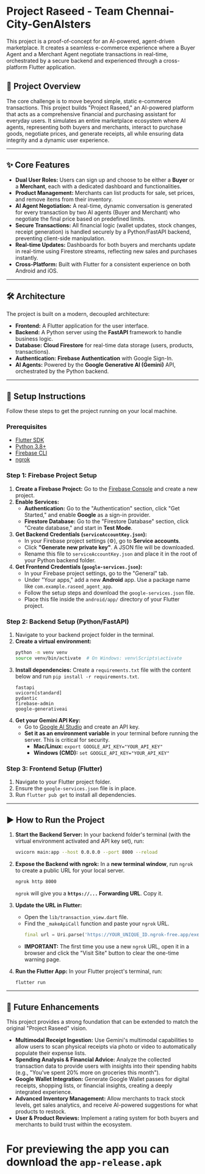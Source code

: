 # Project Raseed - Team Chennai-City-GenAIsters

This project is a proof-of-concept for an AI-powered, agent-driven marketplace. It creates a seamless e-commerce experience where a Buyer Agent and a Merchant Agent negotiate transactions in real-time, orchestrated by a secure backend and experienced through a cross-platform Flutter application.

## 📝 Project Overview

The core challenge is to move beyond simple, static e-commerce transactions. This project builds "Project Raseed," an AI-powered platform that acts as a comprehensive financial and purchasing assistant for everyday users. It simulates an entire marketplace ecosystem where AI agents, representing both buyers and merchants, interact to purchase goods, negotiate prices, and generate receipts, all while ensuring data integrity and a dynamic user experience.

---
## ✨ Core Features

* **Dual User Roles:** Users can sign up and choose to be either a **Buyer** or a **Merchant**, each with a dedicated dashboard and functionalities.
* **Product Management:** Merchants can list products for sale, set prices, and remove items from their inventory.
* **AI Agent Negotiation:** A real-time, dynamic conversation is generated for every transaction by two AI agents (Buyer and Merchant) who negotiate the final price based on predefined limits.
* **Secure Transactions:** All financial logic (wallet updates, stock changes, receipt generation) is handled securely by a Python/FastAPI backend, preventing client-side manipulation.
* **Real-time Updates:** Dashboards for both buyers and merchants update in real-time using Firestore streams, reflecting new sales and purchases instantly.
* **Cross-Platform:** Built with Flutter for a consistent experience on both Android and iOS.

---
## 🛠️ Architecture

The project is built on a modern, decoupled architecture:

* **Frontend:** A Flutter application for the user interface.
* **Backend:** A Python server using the **FastAPI** framework to handle business logic.
* **Database:** **Cloud Firestore** for real-time data storage (users, products, transactions).
* **Authentication:** **Firebase Authentication** with Google Sign-In.
* **AI Agents:** Powered by the **Google Generative AI (Gemini)** API, orchestrated by the Python backend.

---
## 🚀 Setup Instructions

Follow these steps to get the project running on your local machine.

### Prerequisites
* [Flutter SDK](https://flutter.dev/docs/get-started/install)
* [Python 3.8+](https://www.python.org/downloads/)
* [Firebase CLI](https://firebase.google.com/docs/cli)
* [ngrok](https://ngrok.com/download)

### Step 1: Firebase Project Setup
1.  **Create a Firebase Project:** Go to the [Firebase Console](https://console.firebase.google.com/) and create a new project.
2.  **Enable Services:**
    * **Authentication:** Go to the "Authentication" section, click "Get Started," and enable **Google** as a sign-in provider.
    * **Firestore Database:** Go to the "Firestore Database" section, click "Create database," and start in **Test Mode**.
3.  **Get Backend Credentials (`serviceAccountKey.json`):**
    * In your Firebase project settings (⚙️), go to **Service accounts**.
    * Click **"Generate new private key"**. A JSON file will be downloaded.
    * Rename this file to `serviceAccountKey.json` and place it in the root of your Python backend folder.
4.  **Get Frontend Credentials (`google-services.json`):**
    * In your Firebase project settings, go to the "General" tab.
    * Under "Your apps," add a new **Android** app. Use a package name like `com.example.raseed_agent_app`.
    * Follow the setup steps and download the `google-services.json` file.
    * Place this file inside the `android/app/` directory of your Flutter project.

### Step 2: Backend Setup (Python/FastAPI)
1.  Navigate to your backend project folder in the terminal.
2.  **Create a virtual environment:**
    ```bash
    python -m venv venv
    source venv/bin/activate  # On Windows: venv\Scripts\activate
    ```
3.  **Install dependencies:** Create a `requirements.txt` file with the content below and run `pip install -r requirements.txt`.
    ```text
    fastapi
    uvicorn[standard]
    pydantic
    firebase-admin
    google-generativeai
    ```
4.  **Get your Gemini API Key:**
    * Go to [Google AI Studio](https://aistudio.google.com/) and create an API key.
    * **Set it as an environment variable** in your terminal before running the server. This is critical for security.
        * **Mac/Linux:** `export GOOGLE_API_KEY="YOUR_API_KEY"`
        * **Windows (CMD):** `set GOOGLE_API_KEY="YOUR_API_KEY"`

### Step 3: Frontend Setup (Flutter)
1.  Navigate to your Flutter project folder.
2.  Ensure the `google-services.json` file is in place.
3.  Run `flutter pub get` to install all dependencies.

---
## ▶️ How to Run the Project

1.  **Start the Backend Server:**
    In your backend folder's terminal (with the virtual environment activated and API key set), run:
    ```bash
    uvicorn main:app --host 0.0.0.0 --port 8000 --reload
    ```
2.  **Expose the Backend with ngrok:**
    In a **new terminal window**, run `ngrok` to create a public URL for your local server.
    ```bash
    ngrok http 8000
    ```
    `ngrok` will give you a **`https://...` Forwarding URL**. Copy it.

3.  **Update the URL in Flutter:**
    * Open the `lib/transaction_view.dart` file.
    * Find the `_makeApiCall` function and paste your `ngrok` URL.
        ```dart
        final url = Uri.parse('https://YOUR_UNIQUE_ID.ngrok-free.app/execute-transaction/');
        ```
    * **IMPORTANT:** The first time you use a new `ngrok` URL, open it in a browser and click the "Visit Site" button to clear the one-time warning page.

4.  **Run the Flutter App:**
    In your Flutter project's terminal, run:
    ```bash
    flutter run
    ```

---
## 🔮 Future Enhancements

This project provides a strong foundation that can be extended to match the original "Project Raseed" vision.

* **Multimodal Receipt Ingestion:** Use Gemini's multimodal capabilities to allow users to scan physical receipts via photo or video to automatically populate their expense lists.
* **Spending Analysis & Financial Advice:** Analyze the collected transaction data to provide users with insights into their spending habits (e.g., "You've spent 20% more on groceries this month").
* **Google Wallet Integration:** Generate Google Wallet passes for digital receipts, shopping lists, or financial insights, creating a deeply integrated experience.
* **Advanced Inventory Management:** Allow merchants to track stock levels, get sales analytics, and receive AI-powered suggestions for what products to restock.
* **User & Product Reviews:** Implement a rating system for both buyers and merchants to build trust within the ecosystem.

# For previewing the app you can download the `app-release.apk`
